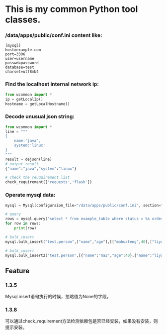 # This is my common Python tool classes.


### /data/apps/public/conf.ini content like:
```
[mysql]
host=example.com
port=3306
user=username
passwd=password
database=test
charset=utf8mb4
```

### Find the localhost internal network ip:
```python
from wcommon import *
ip = getLocalIp()
hostname = getLocalHostname()
```

### Decode unusual json string:
```python
from wcommon import *
line = """
{
    name:'java',
    system:'linux'
}
"""
result = dejson(line)
# output result
{"name":"java","system":"linux"}
```

```python
# check the reuquirement list
check_requirement(['requests','flask'])
```

### Operate mysql data:
```python
mysql = Mysql(configuraion_file="/data/apps/public/conf.ini", section="mysql")
```
```python
# query
rows = mysql.query("select * from example_table where status = %s order by id desc limit %s",(1,10))
for row in rows:
    print(row)
```

```python
# bulk_insert
mysql.bulk_insert("test.person",["name","age"],[["mahuateng",40],["liyanhong",39]])
```

```python
# bulk_insert
mysql.bulk_insert2("test.person",[{"name":"ma2","age":40},{"name":"liyanhong2","age":39},{"name":"ren"}] )
```


## Feature
### 1.3.5
Mysql insert语句执行的时候，忽略值为None的字段。

### 1.3.8
可以通过check_requirement方法检测依赖包是否已经安装，如果没有安装，则提示安装。